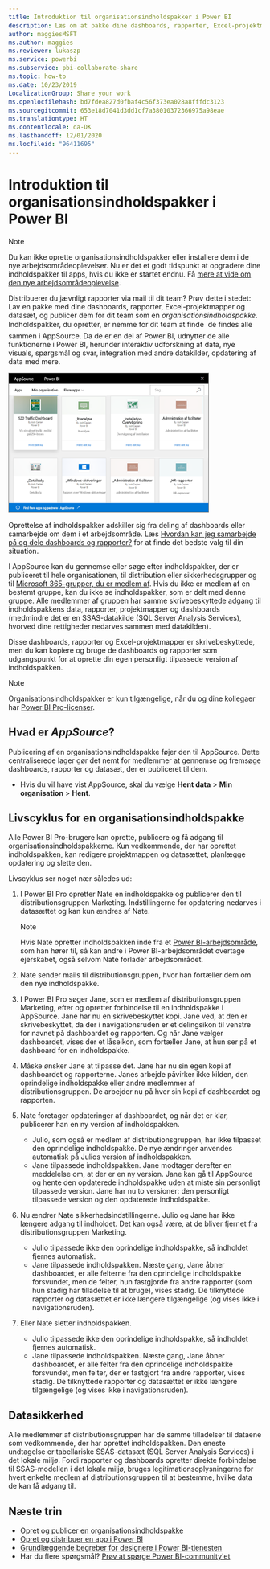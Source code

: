 ```yaml
---
title: Introduktion til organisationsindholdspakker i Power BI
description: Læs om at pakke dine dashboards, rapporter, Excel-projektmapper og datasæt som organisationsindholdspakker, som du kan dele med dine kollegaer.
author: maggiesMSFT
ms.author: maggies
ms.reviewer: lukaszp
ms.service: powerbi
ms.subservice: pbi-collaborate-share
ms.topic: how-to
ms.date: 10/23/2019
LocalizationGroup: Share your work
ms.openlocfilehash: bd7fdea827d0fbaf4c56f373ea028a8fffdc3123
ms.sourcegitcommit: 653e18d7041d3dd1cf7a38010372366975a98eae
ms.translationtype: HT
ms.contentlocale: da-DK
ms.lasthandoff: 12/01/2020
ms.locfileid: "96411695"
---
```

# <a name="intro-to-organizational-content-packs-in-power-bi"></a>Introduktion til organisationsindholdspakker i Power BI
> [!NOTE]
> Du kan ikke oprette organisationsindholdspakker eller installere dem i de nye arbejdsområdeoplevelser. Nu er det et godt tidspunkt at opgradere dine indholdspakker til apps, hvis du ikke er startet endnu. Få [mere at vide om den nye arbejdsområdeoplevelse](service-create-the-new-workspaces.md).
> 

Distribuerer du jævnligt rapporter via mail til dit team? Prøv dette i stedet: Lav en pakke med dine dashboards, rapporter, Excel-projektmapper og datasæt, og publicer dem for dit team som en *organisationsindholdspakke*. Indholdspakker, du opretter, er nemme for dit team at finde &#151; de findes alle sammen i AppSource. Da de er en del af Power BI, udnytter de alle funktionerne i Power BI, herunder interaktiv udforskning af data, nye visuals, spørgsmål og svar, integration med andre datakilder, opdatering af data med mere.

![Skærmbillede af et dashboard, der viser organisationsindholdspakker.](media/service-organizational-content-pack-introduction/power-bi-org-content-packs.png)

Oprettelse af indholdspakker adskiller sig fra deling af dashboards eller samarbejde om dem i et arbejdsområde. Læs [Hvordan kan jeg samarbejde på og dele dashboards og rapporter?](service-how-to-collaborate-distribute-dashboards-reports.md) for at finde det bedste valg til din situation. 

I AppSource kan du gennemse eller søge efter indholdspakker, der er publiceret til hele organisationen, til distribution eller sikkerhedsgrupper og til [Microsoft 365-grupper, du er medlem af](https://support.office.com/article/Create-a-group-in-Office-365-7124dc4c-1de9-40d4-b096-e8add19209e9). Hvis du ikke er medlem af en bestemt gruppe, kan du ikke se indholdspakker, som er delt med denne gruppe. Alle medlemmer af gruppen har samme skrivebeskyttede adgang til indholdspakkens data, rapporter, projektmapper og dashboards (medmindre det er en SSAS-datakilde (SQL Server Analysis Services), hvorved dine rettigheder nedarves sammen med datakilden).

Disse dashboards, rapporter og Excel-projektmapper er skrivebeskyttede, men du kan kopiere og bruge de dashboards og rapporter som udgangspunkt for at oprette din egen personligt tilpassede version af indholdspakken.

> [!NOTE]
> Organisationsindholdspakker er kun tilgængelige, når du og dine kollegaer har [Power BI Pro-licenser](../fundamentals/service-features-license-type.md).
> 
> 

## <a name="what-is-appsource"></a>Hvad er *AppSource*?
Publicering af en organisationsindholdspakke føjer den til AppSource.  Dette centraliserede lager gør det nemt for medlemmer at gennemse og fremsøge dashboards, rapporter og datasæt, der er publiceret til dem.  

* Hvis du vil have vist AppSource, skal du vælge **Hent data** > **Min organisation** > **Hent**.

## <a name="the-life-cycle-of-an-organizational-content-pack"></a>Livscyklus for en organisationsindholdspakke
Alle Power BI Pro-brugere kan oprette, publicere og få adgang til organisationsindholdspakkerne. Kun vedkommende, der har oprettet indholdspakken, kan redigere projektmappen og datasættet, planlægge opdatering og slette den.

Livscyklus ser noget nær således ud:

1. I Power BI Pro opretter Nate en indholdspakke og publicerer den til distributionsgruppen Marketing. Indstillingerne for opdatering nedarves i datasættet og kan kun ændres af Nate.
   
   > [!NOTE]
   > Hvis Nate opretter indholdspakken inde fra et [Power BI-arbejdsområde](service-create-distribute-apps.md), som han hører til, så kan andre i Power BI-arbejdsområdet overtage ejerskabet, også selvom Nate forlader arbejdsområdet.
   > 
   > 
2. Nate sender mails til distributionsgruppen, hvor han fortæller dem om den nye indholdspakke.
3. I Power BI Pro søger Jane, som er medlem af distributionsgruppen Marketing, efter og opretter forbindelse til en indholdspakke i AppSource. Jane har nu en skrivebeskyttet kopi. Jane ved, at den er skrivebeskyttet, da der i navigationsruden er et delingsikon til venstre for navnet på dashboardet og rapporten. Og når Jane vælger dashboardet, vises der et låseikon, som fortæller Jane, at hun ser på et dashboard for en indholdspakke. 
4. Måske ønsker Jane at tilpasse det. Jane har nu sin egen kopi af dashboardet og rapporterne. Janes arbejde påvirker ikke kilden, den oprindelige indholdspakke eller andre medlemmer af distributionsgruppen. De arbejder nu på hver sin kopi af dashboardet og rapporten.
5. Nate foretager opdateringer af dashboardet, og når det er klar, publicerer han en ny version af indholdspakken.
   
   * Julio, som også er medlem af distributionsgruppen, har ikke tilpasset den oprindelige indholdspakke. De nye ændringer anvendes automatisk på Julios version af indholdspakken.  
   * Jane tilpassede indholdspakken. Jane modtager derefter en meddelelse om, at der er en ny version.  Jane kan gå til AppSource og hente den opdaterede indholdspakke uden at miste sin personligt tilpassede version. Jane har nu to versioner: den personligt tilpassede version og den opdaterede indholdspakke.
6. Nu ændrer Nate sikkerhedsindstillingerne. Julio og Jane har ikke længere adgang til indholdet. Det kan også være, at de bliver fjernet fra distributionsgruppen Marketing.
   
   * Julio tilpassede ikke den oprindelige indholdspakke, så indholdet fjernes automatisk. 
   * Jane tilpassede indholdspakken. Næste gang, Jane åbner dashboardet, er alle felterne fra den oprindelige indholdspakke forsvundet, men de felter, hun fastgjorde fra andre rapporter (som hun stadig har tilladelse til at bruge), vises stadig. De tilknyttede rapporter og datasættet er ikke længere tilgængelige (og vises ikke i navigationsruden).
7. Eller Nate sletter indholdspakken.
   
   * Julio tilpassede ikke den oprindelige indholdspakke, så indholdet fjernes automatisk. 
   * Jane tilpassede indholdspakken. Næste gang, Jane åbner dashboardet, er alle felter fra den oprindelige indholdspakke forsvundet, men felter, der er fastgjort fra andre rapporter, vises stadig. De tilknyttede rapporter og datasættet er ikke længere tilgængelige (og vises ikke i navigationsruden).

## <a name="data-security"></a>Datasikkerhed
Alle medlemmer af distributionsgruppen har de samme tilladelser til dataene som vedkommende, der har oprettet indholdspakken. Den eneste undtagelse er tabellariske SSAS-datasæt (SQL Server Analysis Services) i det lokale miljø. Fordi rapporter og dashboards opretter direkte forbindelse til SSAS-modellen i det lokale miljø, bruges legitimationsoplysningerne for hvert enkelte medlem af distributionsgruppen til at bestemme, hvilke data de kan få adgang til.

## <a name="next-steps"></a>Næste trin
* [Opret og publicer en organisationsindholdspakke](service-organizational-content-pack-create-and-publish.md)
* [Opret og distribuer en app i Power BI](service-create-distribute-apps.md) 
* [Grundlæggende begreber for designere i Power BI-tjenesten](../fundamentals/service-basic-concepts.md)
* Har du flere spørgsmål? [Prøv at spørge Power BI-community'et](https://community.powerbi.com/)

